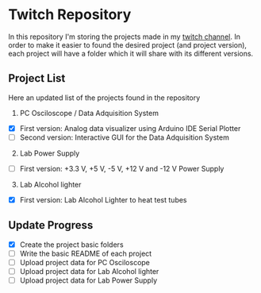 # Twitch Repository

In this repository I'm storing the projects made in my [twitch channel](https://www.twitch.tv/aritzelge). In order to make it easier to found the desired project (and project version), each project will have a folder which it will share with its different versions.

## Project List
Here an updated list of the projects found in the repository

1. PC Osciloscope / Data Adquisition System
  - [X] First version: Analog data visualizer using Arduino IDE Serial Plotter
  - [ ] Second version: Interactive GUI for the Data Adquisition System

2. Lab Power Supply
  - [ ] First version: +3.3 V, +5 V, -5 V, +12 V and -12 V Power Supply

3. Lab Alcohol lighter
  - [X] First version: Lab Alcohol Lighter to heat test tubes

## Update Progress

- [X] Create the project basic folders
- [ ] Write the basic README of each project
- [ ] Upload project data for PC Osciloscope
- [ ] Upload project data for Lab Alcohol lighter
- [ ] Upload project data for Lab Power Supply
